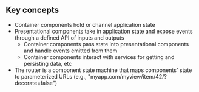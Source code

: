 ## Key concepts

- Container components hold or channel application state <!-- .element: class="fragment" data-fragment-index="1" -->
- Presentational components take in application state and expose events through a defined API of inputs and outputs <!-- .element: class="fragment" data-fragment-index="2" -->
  - Container components pass state into presentational components and handle events emitted from them <!-- .element: class=" fragment" data-fragment-index="3" -->
  - Container components interact with services for getting and persisting data, etc <!-- .element: class=" fragment" data-fragment-index="4" -->
- The router is a component state machine that maps components' state to parameterized URLs (e.g., "myapp.com/myview/item/42/?decorate=false") <!-- .element: class="fragment" data-fragment-index="5" -->